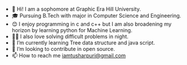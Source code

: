 - 🥷 Hi! I am a sophomore at Graphic Era Hill University.
- 🎓 Pursuing B.Tech with major in Computer Science and Engineering.
- 😊 I enjoy programming in c and c++ but I am also broadening my horizon by learning python for Machine Learning.
- 🧛‍♂️ I also love solving difficult problems in night.
- 🌱 I’m currently learning Tree data structure and java script.
- 💞️ I’m looking to contribute in open source.
- 📫 How to reach me iamtusharpuri@gmail.com

